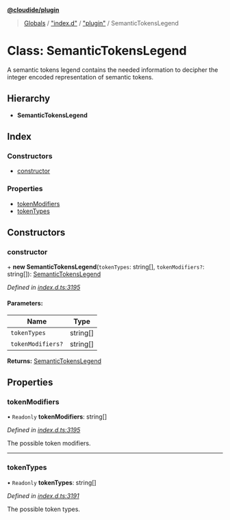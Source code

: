 **[@cloudide/plugin](../README.md)**

> [Globals](../README.md) / ["index.d"](../modules/_index_d_.md) / ["plugin"](../modules/_index_d_._plugin_.md) / SemanticTokensLegend

# Class: SemanticTokensLegend

A semantic tokens legend contains the needed information to decipher
the integer encoded representation of semantic tokens.

## Hierarchy

* **SemanticTokensLegend**

## Index

### Constructors

* [constructor](_index_d_._plugin_.semantictokenslegend.md#constructor)

### Properties

* [tokenModifiers](_index_d_._plugin_.semantictokenslegend.md#tokenmodifiers)
* [tokenTypes](_index_d_._plugin_.semantictokenslegend.md#tokentypes)

## Constructors

### constructor

\+ **new SemanticTokensLegend**(`tokenTypes`: string[], `tokenModifiers?`: string[]): [SemanticTokensLegend](_index_d_._plugin_.semantictokenslegend.md)

*Defined in [index.d.ts:3195](https://github.com/huaweicloud/cloudide-plugin-api/blob/1ab5ef8/index.d.ts#L3195)*

#### Parameters:

Name | Type |
------ | ------ |
`tokenTypes` | string[] |
`tokenModifiers?` | string[] |

**Returns:** [SemanticTokensLegend](_index_d_._plugin_.semantictokenslegend.md)

## Properties

### tokenModifiers

• `Readonly` **tokenModifiers**: string[]

*Defined in [index.d.ts:3195](https://github.com/huaweicloud/cloudide-plugin-api/blob/1ab5ef8/index.d.ts#L3195)*

The possible token modifiers.

___

### tokenTypes

• `Readonly` **tokenTypes**: string[]

*Defined in [index.d.ts:3191](https://github.com/huaweicloud/cloudide-plugin-api/blob/1ab5ef8/index.d.ts#L3191)*

The possible token types.
